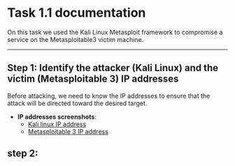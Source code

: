 # Task 1.1 documentation

On this task we used the Kali Linux Metasploit framework to compromise a service on the Metasploitable3 victim machine.

---
## Step 1: Identify the attacker (Kali Linux) and the victim (Metasploitable 3) IP addresses
Before attacking, we need to know the IP addresses to ensure that the attack will be directed toward the desired target.
- **IP addresses screenshots**:
  - [Kali linux IP address](./phase_1/Task_1_1_Screenshots/)
  - [Metasploitable 3 IP address](./phase_1/Task_1.1_documentation.md)
## step 2: 

